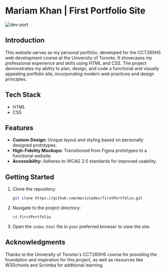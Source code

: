 # Mariam Khan | First Portfolio Site
![dev-port](https://github.com/user-attachments/assets/44cdc2bd-84a5-4acd-b893-a6cfda597feb)

## Introduction
This website serves as my personal portfolio, developed for the CCT260H5 web development course at the University of Toronto. It showcases my professional experience and skills using HTML and CSS. The project demonstrates my ability to plan, design, and code a functional and visually appealing portfolio site, incorporating modern web practices and design principles.

## Tech Stack
- HTML
- CSS

## Features
- **Custom Design:** Unique layout and styling based on personally designed prototypes.
- **High-Fidelity Mockups:** Transitioned from Figma prototypes to a functional website.
- **Accessibility:** Adheres to WCAG 2.0 standards for improved usability.

## Getting Started
1. Clone the repository:
    ```bash
    git clone https://github.com/mariviadev/firstPortfolio.git
    ```
2. Navigate to the project directory:
    ```bash
    cd firstPortfolio
    ```
3. Open the `index.html` file in your preferred browser to view the site.

## Acknowledgments
Thanks to the University of Toronto's CCT260H5 course for providing the foundation and inspiration for this project, as well as resources like W3Schools and Scrimba for additional learning.
